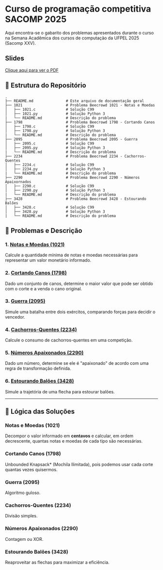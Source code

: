 # Curso de programação competitiva SACOMP 2025
Aqui encontra-se o gabarito dos problemas apresentados durante o curso na Semana Acadêmica dos cursos de computação da UFPEL 2025 (Sacomp XXV).

## Slides
[Clique aqui para ver o PDF](https://github.com/fabriciobarbosaviegas/Curso-de-programa-o-competitiva-SACOMP-2025/blob/main/slides.pdf)

## 📁 Estrutura do Repositório

```
.
├── README.md               # Este arquivo de documentação geral
├── 1021                    # Problema Beecrowd 1021 - Notas e Moedas
│   ├── 1021.c              # Solução C99
│   ├── 1021.py             # Solução Python 3
|   └── README.md           # Descrição do problema
├── 1798                    # Problema Beecrowd 1798 - Cortando Canos
│   ├── 1798.c              # Solução C99
│   ├── 1798.py             # Solução Python 3
|   └── README.md           # Descrição do problema
├── 2095                    # Problema Beecrowd 2095 - Guerra
│   ├── 2095.c              # Solução C99
│   ├── 2095.py             # Solução Python 3
|   └── README.md           # Descrição do problema
├── 2234                    # Problema Beecrowd 2234 - Cachorros-Quentes
│   ├── 2234.c              # Solução C99
│   ├── 2234.py             # Solução Python 3
|   └── README.md           # Descrição do problema
├── 2290                    # Problema Beecrowd 2290 - Números Apaixornados
│   ├── 2290.c              # Solução C99
│   ├── 2290.py             # Solução Python 3
|   └── README.md           # Descrição do problema
├── 3428                    # Problema Beecrowd 3428 - Estourando Balões
│   ├── 3428.c              # Solução C99
│   ├── 3428.py             # Solução Python 3
|   └── README.md           # Descrição do problema
```

## 📜 Problemas e Descrição

### 1. [Notas e Moedas (1021)](https://www.beecrowd.com.br/judge/pt/problems/view/1021)  
Calcule a quantidade mínima de notas e moedas necessárias para representar um valor monetário informado.

### 2. [Cortando Canos (1798)](https://www.beecrowd.com.br/judge/pt/problems/view/1798)  
Dado um conjunto de canos, determine o maior valor que pode ser obtido com o corte e a venda o cano original.

### 3. [Guerra (2095)](https://www.beecrowd.com.br/judge/pt/problems/view/2095)  
Simule uma batalha entre dois exércitos, comparando forças para decidir o vencedor.

### 4. [Cachorros-Quentes (2234)](https://www.beecrowd.com.br/judge/pt/problems/view/2234)  
Calcule o consumo de cachorros-quentes em uma competição.

### 5. [Números Apaixonados (2290)](https://www.beecrowd.com.br/judge/pt/problems/view/2290)  
Dado um número, determine se ele é "apaixonado" de acordo com uma regra de transformação definida.

### 6. [Estourando Balões (3428)](https://www.beecrowd.com.br/judge/pt/problems/view/3428)  
Simule a trajetória de uma flecha para estourar balões.

---

## 🧠 Lógica das Soluções

### Notas e Moedas (1021)
Decompor o valor informado em **centavos** e calcular, em ordem decrescente, quantas notas e moedas de cada tipo são necessárias.

### Cortando Canos (1798)
Unbounded Knapsack* (Mochila Ilimitada), pois podemos usar cada corte quantas vezes quisermos.

### Guerra (2095)
Algoritmo guloso.

### Cachorros-Quentes (2234)
Divisão simples.

### Números Apaixonados (2290)
Contagem ou XOR.

### Estourando Balões (3428)
Reaproveitar as flechas para maximizar a eficiência.